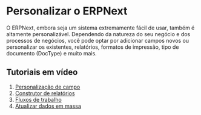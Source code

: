 # Personalizar o ERPNext



O ERPNext, embora seja um sistema extremamente fácil de usar, também é altamente personalizável. Dependendo da natureza do seu negócio e dos processos de negócios, você pode optar por adicionar campos novos ou personalizar os existentes, relatórios, formatos de impressão, tipo de documento (DocType) e muito mais.


## Tutoriais em vídeo


1. [Personalização de campo](https://docs.erpnext.com/docs/v13/user/videos/learn/field-customization.html)
2. [Construtor de relatórios](https://docs.erpnext.com/docs/v13/user/videos/learn/report-builder.html)
3. [Fluxos de trabalho](https://docs.erpnext.com/docs/v13/user/videos/learn/workflow.html)
4. [Atualizar dados em massa](https://docs.erpnext.com/docs/v13/user/videos/learn/bulk-update.html)



